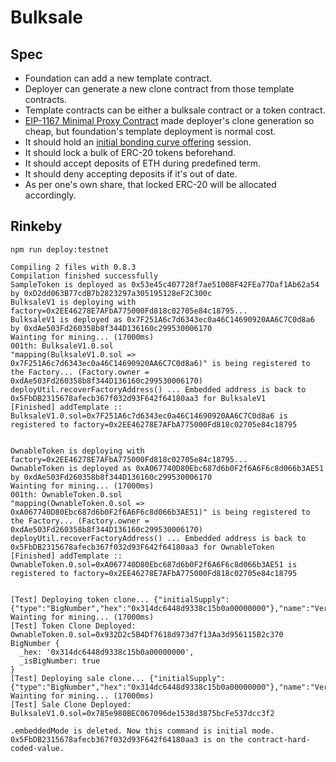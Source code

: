 # Bulksale

## Spec
- Foundation can add a new template contract.
- Deployer can generate a new clone contract from those template contracts.
- Template contracts can be either a bulksale contract or a token contract.
- [EIP-1167 Minimal Proxy Contract](https://eips.ethereum.org/EIPS/eip-1167) made deployer's clone generation so cheap, but foundation's template deployment is normal cost.
- It should hold an [initial bonding curve offering](https://github.com/hegic/initial-bonding-curve-offering/blob/master/contracts/InitialOffering/HegicInitialOffering.sol) session.
- It should lock a bulk of ERC-20 tokens beforehand.
- It should accept deposits of ETH during predefined term.
- It should deny accepting deposits if it's out of date.
- As per one's own share, that locked ERC-20 will be allocated accordingly.


## Rinkeby

`npm run deploy:testnet`

```
Compiling 2 files with 0.8.3
Compilation finished successfully
SampleToken is deployed as 0x53e45c407728f7ae51008F42FEa77Daf1Ab62a54 by 0xD2dd063B77cdB7b2823297a305195128eF2C300c
BulksaleV1 is deploying with factory=0x2EE46278E7AFbA775000Fd818c02705e84c18795...
BulksaleV1 is deployed as 0x7F251A6c7d6343ec0a46C14690920AA6C7C0d8a6 by 0xdAe503Fd260358b8f344D136160c299530006170
Wainting for mining... (17000ms)
001th: BulksaleV1.0.sol
"mapping(BulksaleV1.0.sol => 0x7F251A6c7d6343ec0a46C14690920AA6C7C0d8a6)" is being registered to the Factory... (Factory.owner = 0xdAe503Fd260358b8f344D136160c299530006170)
deployUtil.recoverFactoryAddress() ... Embedded address is back to 0x5FbDB2315678afecb367f032d93F642f64180aa3 for BulksaleV1
[Finished] addTemplate :: BulksaleV1.0.sol=0x7F251A6c7d6343ec0a46C14690920AA6C7C0d8a6 is registered to factory=0x2EE46278E7AFbA775000Fd818c02705e84c18795


OwnableToken is deploying with factory=0x2EE46278E7AFbA775000Fd818c02705e84c18795...
OwnableToken is deployed as 0xA067740D80Ebc687d6b0F2f6A6F6c8d066b3AE51 by 0xdAe503Fd260358b8f344D136160c299530006170
Wainting for mining... (17000ms)
001th: OwnableToken.0.sol
"mapping(OwnableToken.0.sol => 0xA067740D80Ebc687d6b0F2f6A6F6c8d066b3AE51)" is being registered to the Factory... (Factory.owner = 0xdAe503Fd260358b8f344D136160c299530006170)
deployUtil.recoverFactoryAddress() ... Embedded address is back to 0x5FbDB2315678afecb367f032d93F642f64180aa3 for OwnableToken
[Finished] addTemplate :: OwnableToken.0.sol=0xA067740D80Ebc687d6b0F2f6A6F6c8d066b3AE51 is registered to factory=0x2EE46278E7AFbA775000Fd818c02705e84c18795


[Test] Deploying token clone... {"initialSupply":{"type":"BigNumber","hex":"0x314dc6448d9338c15b0a00000000"},"name":"VeryGoodToken","symbol":"VRG","owner":"0xdAe503Fd260358b8f344D136160c299530006170"}
Wainting for mining... (17000ms)
[Test] Token Clone Deployed: OwnableToken.0.sol=0x932D2c5B4Df7618d973d7f13Aa3d956115B2c370
BigNumber {
  _hex: '0x314dc6448d9338c15b0a00000000',
  _isBigNumber: true
}
[Test] Deploying sale clone... {"initialSupply":{"type":"BigNumber","hex":"0x314dc6448d9338c15b0a00000000"},"name":"VeryGoodToken","symbol":"VRG","owner":"0xdAe503Fd260358b8f344D136160c299530006170"}
Wainting for mining... (17000ms)
[Test] Sale Clone Deployed: BulksaleV1.0.sol=0x785e980BEC067096de1538d3875bcFe537dcc3f2

.embeddedMode is deleted. Now this command is initial mode. 0x5FbDB2315678afecb367f032d93F642f64180aa3 is on the contract-hard-coded-value.
```